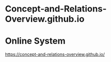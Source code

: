 # Concept-and-Relations-Overview.github.io

# Online System
https://concept-and-relations-overview.github.io/
